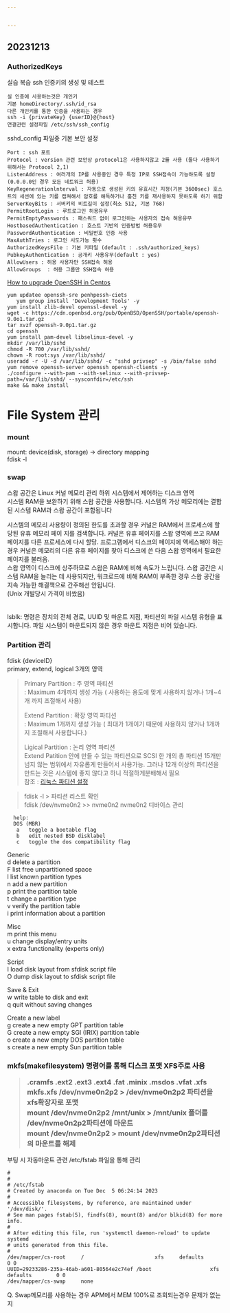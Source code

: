 ```yaml
---


---
```


<h2 id="section">20231213</h2>
<h3 id="authorizedkeys">AuthorizedKeys</h3>
<p>실습 복습 ssh 인증키의 생성 및 테스트</p>
<pre><code>실 인증에 사용하는것은 개인키
기본 homeDirectory/.ssh/id_rsa
다른 개인키를 통한 인증을 사용하는 경우
ssh -i {privateKey} {userID}@{host}
연결관련 설정파일 /etc/ssh/ssh_config
</code></pre>
<p>
sshd_config 파일중 기본 보안 설정</p>
<pre><code>Port : ssh 포트
Protocol : version 관련 보안상 protocol1은 사용하지않고 2를 사용 (둘다 사용하기 위해서는 Protocol 2,1)
ListenAddress : 여러개의 IP를 사용중인 경우 특정 IP로 SSH접속이 가능하도록 설정 (0.0.0.0인 경우 모든 네트워크 허용)
KeyRegenerationlnterval : 자동으로 생성된 키의 유효시간 지정(기본 3600sec) 호스트의 세션에 있는 키를 캡쳐해서 암호를 해독하거나 훔친 키를 재사용하지 못하도록 하기 위함
ServerKeyBits : 서버키의 비트길이 설정(최소 512, 기본 768)
PermitRootLogin : 루트로그인 허용유무
PermitEmptyPasswords : 패스워드 없이 로그인하는 사용자의 접속 허용유무
HostbasedAuthentication : 호스트 기반의 인증방법 허용유무
PasswordAuthentication : 비밀번호 인증 사용
MaxAuthTries : 로그인 시도가능 횟수 
AuthorizedKeysFile : 기본 키파일 (default : .ssh/authorized_keys)
PubkeyAuthentication : 공개키 사용유무(default : yes)
AllowUsers : 허용 사용자만 SSH접속 허용
AllowGroups  : 허용 그룹만 SSH접속 혀용
</code></pre>
<p><a href="https://www.ezeelogin.com/kb/article/how-to-upgrade-openssh-in-centos-331.html">How to upgrade OpenSSH in Centos</a></p>
<pre><code>yum updatee openssh-sre penhpessh-ciets
   yum group install 'Development Tools' -y
yum install zlib-devel openssl-devel -y
wget -c https://cdn.openbsd.org/pub/OpenBSD/OpenSSH/portable/openssh-9.0o1.tar.gz
tar xvzf openssh-9.0p1.tar.gz
cd openssh
yum install pam-devel libselinux-devel -y
mkdir /var/lib/sshd
chmod -R 700 /var/lib/sshd/
chown -R root:sys /var/lib/sshd/
useradd -r -U -d /var/lib/sshd/ -c "sshd privsep" -s /bin/false sshd
yum remove openssh-server openssh openssh-clients -y
./configure --with-pam --with-selinux --with-privsep-path=/var/lib/sshd/ --sysconfdir=/etc/ssh
make &amp;&amp; make install
</code></pre>
<h1 id="file-system-관리">File System 관리</h1>
<h3 id="mount">mount</h3>
<p>
mount: device(disk, storage) -&gt; directory mapping<br>
fdisk -l<br>
</p><h3 id="swap">swap</h3>
<p>스왑 공간은 Linux 커널 메모리 관리 하위 시스템에서 제어하는 디스크 영역<br>
시스템 RAM을 보완하기 위해 스왑 공간을 사용합니다. 시스템의 가상 메모리에는 결합된 시스템 RAM과 스왑 공간이 포함됩니다</p>
<p>시스템의 메모리 사용량이 정의된 한도를 초과할 경우 커널은 RAM에서 프로세스에 할당된 유휴 메모리 페이 지를 검색합니다. 커널은 유휴 페이지를 스왑 영역에 쓰고 RAM 페이지를 다른 프로세스에 다시 할당. 프로그램에서 디스크의 페이지에 액세스해야 하는 경우 커널은 메모리의 다른 유휴 페이지를 찾아 디스크에 쓴 다음 스왑 영역에서 필요한 페이지를 불러옴.<br>
스왑 영역이 디스크에 상주하므로 스왑은 RAM에 비해 속도가 느립니다. 스왑 공간은 시스템 RAM을 늘리는 데 사용되지만, 워크로드에 비해 RAM이 부족한 경우 스왑 공간을 지속 가능한 해결책으로 간주해선 안됩니다.<br>
(Unix 개발당시 가격이 비쌌음)<br>
<br><br>
lsblk: 명령은 장치의 전체 경로, UUID 및 마운트 지점, 파티션의 파일 시스템 유형을 표시합니다. 파일 시스템이 마운트되지 않은 경우 마운트 지점은 비어 있습니다.</p>
<h3 id="partition-관리">Partition 관리</h3>
<p>fdisk {deviceID}<br>
primary, extend, logical 3개의 영역</p>
<blockquote>
<p>Primary Partition : 주 영역 파티션<br>
: Maximum 4개까지 생성 가능 ( 사용하는 용도에 맞게 사용하지 않거나 1개~4개 까지 조절해서 사용)</p>
<p>Extend Partition :   확장 영역 파티션<br>
: Maximum 1개까지 생성 가능 ( 최대가 1개이기 때문에 사용하지 않거나 1개까지 조절해서 사용합니다.)</p>
<p>Ligical Partition :  논리 영역 파티션<br>
Extend Patition 안에 만들 수 있는 파티션으로 SCSI 한 개의 총 파티션 15개만 넘지 않는 범위에서 자유롭게 만들어서 사용가능. 그러나 12개 이상의 파티션을 만드는 것은 시스템에 좋지 않다고 하니 적절하게분배해서 필요<br>
참조 : <a href="https://wlsvud84.tistory.com/14">리눅스 파티션 설정</a></p>
</blockquote>
<blockquote>
<p>fdisk -l &gt; 파티션 리스트 확인<br>
fdisk /dev/nvme0n2 &gt;&gt; nvme0n2 nvme0n2 디바이스 관리</p>
</blockquote>
<pre><code>  help:
  DOS (MBR)
   a   toggle a bootable flag
   b   edit nested BSD disklabel
   c   toggle the dos compatibility flag
</code></pre><p>Generic<br>
d   delete a partition<br>
F   list free unpartitioned space<br>
l   list known partition types<br>
n   add a new partition<br>
p   print the partition table<br>
t   change a partition type<br>
v   verify the partition table<br>
i   print information about a partition</p>
<p>Misc<br>
m   print this menu<br>
u   change display/entry units<br>
x   extra functionality (experts only)</p>
<p>Script<br>
I   load disk layout from sfdisk script file<br>
O   dump disk layout to sfdisk script file</p>
<p>Save &amp; Exit<br>
w   write table to disk and exit<br>
q   quit without saving changes</p>
<p>Create a new label<br>
g   create a new empty GPT partition table<br>
G   create a new empty SGI (IRIX) partition table<br>
o   create a new empty DOS partition table<br>
s   create a new empty Sun partition table<br>
</p>
<h3 id="&quot;mkfsmakefilesystemmkfs(makefilesystem)</h3">
<p>
mkfs(makefilesystem) 명령어를 통해 디스크 포맷 XFS주로 사용</p>
<blockquote>
<p>.cramfs  .ext2    .ext3    .ext4    .fat     .minix   .msdos   .vfat    .xfs<br>
mkfs.xfs /dev/nvme0n2p2 &gt; /dev/nvme0n2p2 파티션을 xfs확장자로 포맷<br>
mount /dev/nvme0n2p2 /mnt/unix  &gt; /mnt/unix 폴더를 /dev/nvme0n2p2파티션에 마운트<br>
mount /dev/nvme0n2p2 &gt; mount /dev/nvme0n2p2파티션의 마운트를 해제</p>
</blockquote>
</h3><p>부팅 시 자동마운트 관련 /etc/fstab 파일을 통해 관리</p>
<pre><code>#
#
# /etc/fstab
# Created by anaconda on Tue Dec  5 06:24:14 2023
#
# Accessible filesystems, by reference, are maintained under '/dev/disk/'.
# See man pages fstab(5), findfs(8), mount(8) and/or blkid(8) for more info.
#
# After editing this file, run 'systemctl daemon-reload' to update systemd
# units generated from this file.
#
/dev/mapper/cs-root     /                       xfs     defaults        0 0
UUID=29233286-235a-46ab-a601-80564e2c74ef /boot                   xfs     defaults        0 0
/dev/mapper/cs-swap     none   
</code></pre>
<p>Q. Swap메모리를 사용하는 경우 APM에서 MEM 100%로 조회되는경우 문제가 없는지</p>

<!--stackedit_data:
eyJoaXN0b3J5IjpbLTc1MzI3MjM4XX0=
-->